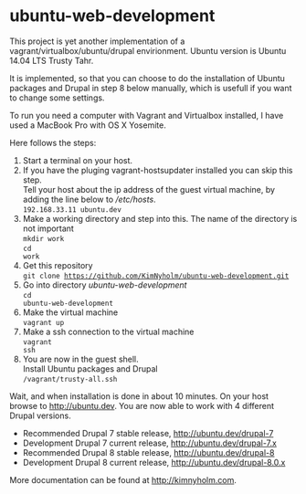 # ubuntu-web-development
This project is yet another implementation of a vagrant/virtualbox/ubuntu/drupal envirionment. Ubuntu version is Ubuntu 14.04 LTS Trusty Tahr.

It is implemented, so that you can choose to do the installation of Ubuntu packages and Drupal
in step 8 below manually, which is usefull if you want to change some settings.

To run you need a computer with Vagrant and Virtualbox installed, I have used a MacBook Pro with OS X Yosemite. 

Here follows the steps:

1. Start a terminal on your host.
2. If you have the pluging vagrant-hostsupdater installed you can skip this step.<br>
Tell your host about the ip address of the guest virtual machine, by adding the line below to */etc/hosts*.<br>
<code>192.168.33.11  ubuntu.dev</code>
3. Make a working directory and step into this. The name of the directory is not important<br>
<code>mkdir work</code><br>
<code>cd work</code>
4. Get this repository<br>
<code>git clone https://github.com/KimNyholm/ubuntu-web-development.git</code>
5. Go into directory *ubuntu-web-development*<br>
<code>cd ubuntu-web-development</code>
6. Make the virtual machine<br>
<code>vagrant up</code>
7. Make a ssh connection to the virtual machine<br>
<code>vagrant ssh</code>
8. You are now in the guest shell.<br>
Install Ubuntu packages and Drupal<br>
<code>/vagrant/trusty-all.ssh</code>

Wait, and when installation is done in about 10 minutes. On your host browse to http://ubuntu.dev. You are now able to work with
4 different Drupal versions.

- Recommended Drupal 7 stable release, http://ubuntu.dev/drupal-7
- Development Drupal 7 current release, http://ubuntu.dev/drupal-7.x
- Recommended Drupal 8 stable release, http://ubuntu.dev/drupal-8
- Development Drupal 8 current release, http://ubuntu.dev/drupal-8.0.x

More documentation can be found at http://kimnyholm.com.

